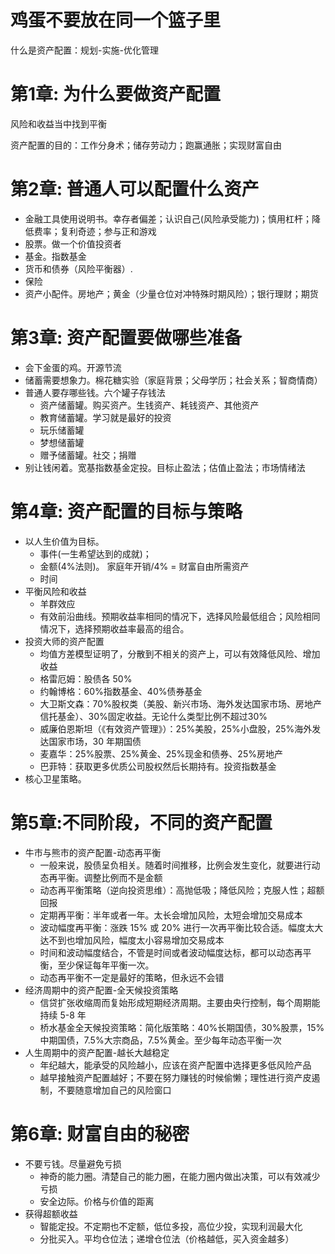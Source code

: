 # 鸡蛋不要放在同一个篮子里

什么是资产配置：规划-实施-优化管理

# 第1章: 为什么要做资产配置

风险和收益当中找到平衡

资产配置的目的：工作分身术；储存劳动力；跑赢通胀；实现财富自由


# 第2章: 普通人可以配置什么资产

- 金融工具使用说明书。幸存者偏差；认识自己(风险承受能力)；慎用杠杆；降低费率；复利奇迹；参与正和游戏
- 股票。做一个价值投资者
- 基金。指数基金
- 货币和债券（风险平衡器）.
- 保险
- 资产小配件。房地产；黄金（少量仓位对冲特殊时期风险）；银行理财；期货


# 第3章: 资产配置要做哪些准备

- 会下金蛋的鸡。开源节流
- 储蓄需要想象力。棉花糖实验（家庭背景；父母学历；社会关系；智商情商）
- 普通人要存哪些钱。六个罐子存钱法
  - 资产储蓄罐。购买资产。生钱资产、耗钱资产、其他资产
  - 教育储蓄罐。学习就是最好的投资
  - 玩乐储蓄罐
  - 梦想储蓄罐
  - 赠予储蓄罐。社交；捐赠
- 别让钱闲着。宽基指数基金定投。目标止盈法；估值止盈法；市场情绪法


# 第4章: 资产配置的目标与策略
- 以人生价值为目标。
  - 事件(一生希望达到的成就)；
  - 金额(4%法则)。 家庭年开销/4% = 财富自由所需资产
  - 时间
- 平衡风险和收益
  - 羊群效应
  - 有效前沿曲线。预期收益率相同的情况下，选择风险最低组合；风险相同情况下，选择预期收益率最高的组合。
- 投资大师的资产配置
  - 均值方差模型证明了，分散到不相关的资产上，可以有效降低风险、增加收益
  - 格雷厄姆：股债各 50%
  - 约翰博格：60%指数基金、40%债券基金
  - 大卫斯文森：70%股权类（美股、新兴市场、海外发达国家市场、房地产信托基金）、30%固定收益。无论什么类型比例不超过30%
  - 威廉伯恩斯坦（《有效资产管理》）：25%美股，25%小盘股，25%海外发达国家市场，30 年期国债
  - 麦嘉华：25%股票、25%黄金、25%现金和债券、25%房地产
  - 巴菲特：获取更多优质公司股权然后长期持有。投资指数基金
- 核心卫星策略。


# 第5章:不同阶段，不同的资产配置

- 牛市与熊市的资产配置-动态再平衡
  - 一般来说，股债呈负相关。随着时间推移，比例会发生变化，就要进行动态再平衡。调整比例而不是金额
  - 动态再平衡策略（逆向投资思维）：高抛低吸；降低风险；克服人性；超额回报
  - 定期再平衡：半年或者一年。太长会增加风险，太短会增加交易成本
  - 波动幅度再平衡：涨跌 15% 或 20% 进行一次再平衡比较合适。幅度太大达不到也增加风险，幅度太小容易增加交易成本
  - 时间和波动幅度结合，不管是时间或者波动幅度达标，都可以动态再平衡，至少保证每年平衡一次。
  - 动态再平衡不一定是最好的策略，但永远不会错
- 经济周期中的资产配置-全天候投资策略
  - 信贷扩张收缩周而复始形成短期经济周期。主要由央行控制，每个周期能持续 5-8 年
  - 桥水基金全天候投资策略：简化版策略：40%长期国债，30%股票，15%中期国债，7.5%大宗商品，7.5%黄金。至少每年动态平衡一次
- 人生周期中的资产配置-越长大越稳定
  - 年纪越大，能承受的风险越小，应该在资产配置中选择更多低风险产品
  - 越早接触资产配置越好；不要在努力赚钱的时候偷懒；理性进行资产皮遏制，不要随意增加自己的风险窗口

# 第6章: 财富自由的秘密
- 不要亏钱。尽量避免亏损
    - 神奇的能力圈。清楚自己的能力圈，在能力圈内做出决策，可以有效减少亏损
    - 安全边际。价格与价值的距离
- 获得超额收益
  - 智能定投。不定期也不定额，低位多投，高位少投，实现利润最大化
  - 分批买入。平均仓位法；递增仓位法（价格越低，买入资金越多）
